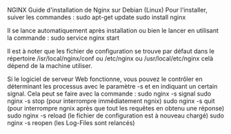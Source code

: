 NGINX
Guide d'installation de Nginx sur Debian (Linux)
Pour l'installer, suiver les commandes :
		sudo apt-get update
		sudo install nginx

Il se lance automatiquement après installation ou bien le lancer en utilisant la commande : 
		sudo service nginx start

Il est à noter que les fichier de configuration se trouve par défaut dans le répertoire /isr/local/nginx/conf ou 
/etc/nginx ou /usr/local/etc/nginx celà dépend de la machine utiliser.

Si le logiciel de serveur Web fonctionne, vous pouvez le contrôler en déterminant les processus avec le paramètre -s 
et en indiquant un certain signal. Cela peut se faire avec la commande : 
		sudo nginx -s signal 
		sudo nginx -s stop (pour interrompre immédiatement ngnix)
		sudo nginx -s quit (pour interrompre ngnix après que  tout les requêtes en obtenu une réponse)
		sudo nginx -s reload (le fichier de configuration est à nouveau chargé)
		sudo nginx -s reopen (les Log-Files sont relancés)

